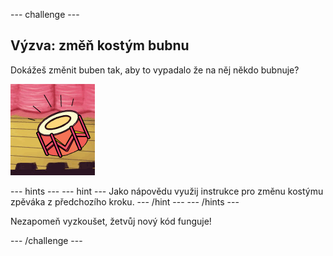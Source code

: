 \--- challenge \---

## Výzva: změň kostým bubnu

Dokážeš změnit buben tak, aby to vypadalo že na něj někdo bubnuje?

![screenshot](images/band-drum-final.png)

\--- hints \--- \--- hint \--- Jako nápovědu využij instrukce pro změnu kostýmu zpěváka z předchozího kroku. \--- /hint \--- \--- /hints \---

Nezapomeň vyzkoušet, žetvůj nový kód funguje!

\--- /challenge \---